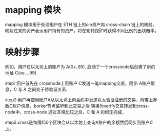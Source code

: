 # mapping 模块
mapping 模块用于处理用户在 ETH 链上的oin资产向 cross-chain 链上的映射。
映射过来的资产表示用户持有的资产，将在轮转挖矿时获得不同比例的出块概率。

# 映射步骤
例如，用户在以太坊上的账户为 A(0x..85), 启动了一个crossnode后创建了新的地址 C(oa....99).

step1:用户首先在 crossnode上用账户 C发送一笔mapping交易，附带 A账户信息，C 与 A 之间处于待验证关系.

step2:用户再使用账户A从以太坊上向合约中发送以太验证注册的交易，附带上参数C账户信息，borker节点监听到此交易之后
转换为verify交易转发到cross-node中，cross-node 通过互相比较之后，C 和 A 的绑定完成，

step3:cross链每隔150个区块会从以太坊上查询A账户的余额然后同步到账户C上。


